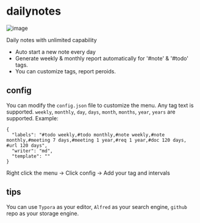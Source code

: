 # dailynotes
![image](https://github.com/raywill/dailynotes/assets/248295/f1c22884-52b1-44b8-ad73-bf04b408aad6)

Daily notes with  unlimited capability
- Auto start a new note every day
- Generate weekly & monthly report automatically for '#note' & '#todo' tags.
- You can customize tags, report peroids.

## config

You can modify the `config.json` file to customize the menu. Any tag text is supported. `weekly`, `monthly`, `day`, `days`, `month`, `months`, `year`, `years` are supported. Example:

```
{
  "labels": "#todo weekly,#todo monthly,#note weekly,#note monthly,#meeting 7 days,#meeting 1 year,#req 1 year,#doc 120 days, #url 120 days",
  "writer": "md",
  "template": ""
}
```

Right click the menu -> Click config -> Add your tag and intervals

## tips

You can use `Typora` as your editor, `Alfred` as your search engine, `github` repo as your storage engine.

